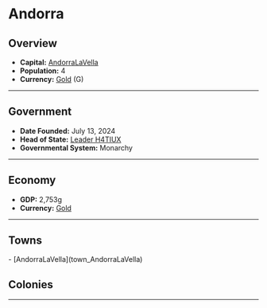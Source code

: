 <!--UNDEDITED FILE, remove this entire line if this file has been edited!-->
# <!--NAME-->Andorra<!--NAME-->

## Overview

- **Capital:** <!--CAPITAL_LINK-->[AndorraLaVella](AndorraLaVella_town)<!--CAPITAL_LINK-->
- **Population:** <!--POPULATION-->4<!--POPULATION-->
- **Currency:** <!--CURRENCY_LINK-->[Gold](Gold_currency)<!--CURRENCY_LINK--> (<!--CURRENCY_ABV-->G<!--CURRENCY_ABV-->)

---

## Government

- **Date Founded:** <!--FOUNDED-->July 13, 2024<!--FOUNDED-->
- **Head of State:** <!--LEADER_TITLE_LINK-->[Leader H4TIUX](H4TIUX_user)<!--LEADER_TITLE_LINK-->
- **Governmental System:** <!--GOVERNMENT-->Monarchy<!--GOVERNMENT-->

---

## Economy

- **GDP:** <!--GDP-->2,753g<!--GDP-->
- **Currency:** <!--CURRENCY_LINK-->[Gold](Gold_currency)<!--CURRENCY_LINK-->

---

## Towns

<!--TOWNS-->- [AndorraLaVella](town_AndorraLaVella)<!--TOWNS-->

## Colonies

<!--COLONIES--><!--COLONIES-->

---